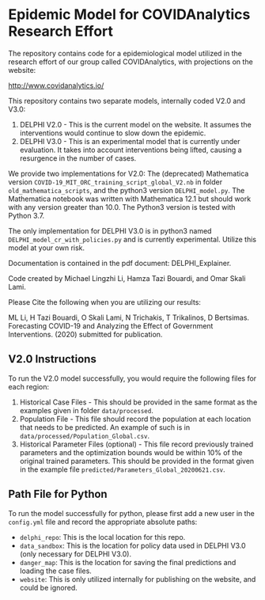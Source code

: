 # Epidemic Model for COVIDAnalytics Research Effort

The repository contains code for a epidemiological model utilized in the research effort of our group called COVIDAnalytics, with projections on the website:

http://www.covidanalytics.io/

This repository contains two separate models, internally coded V2.0 and V3.0:
1. DELPHI V2.0 - This is the current model on the website. It assumes the interventions would continue to slow down the epidemic. 
2. DELPHI V3.0 - This is an experimental model that is currently under evaluation. It takes into account interventions being lifted, causing a resurgence in the number of cases.

We provide two implementations for V2.0: The (deprecated) Mathematica version `COVID-19_MIT_ORC_training_script_global_V2.nb` in folder `old_mathematica_scripts`, and the python3 version `DELPHI_model.py`. The Mathematica notebook was written with Mathematica 12.1 but should work with any version greater than 10.0. The Python3 version is tested with Python 3.7. 

The only implementation for DELPHI V3.0 is in python3 named `DELPHI_model_cr_with_policies.py` and is currently experimental. Utilize this model at your own risk.

Documentation is contained in the pdf document: DELPHI_Explainer.

Code created by Michael Lingzhi Li, Hamza Tazi Bouardi, and Omar Skali Lami.

Please Cite the following when you are utilizing our results:

ML Li, H Tazi Bouardi, O Skali Lami, N Trichakis, T Trikalinos, D Bertsimas. Forecasting COVID-19 and Analyzing the Effect of Government Interventions. (2020) submitted for publication.

## V2.0 Instructions

To run the V2.0 model successfully, you would require the following files for each region:
1. Historical Case Files - This should be provided in the same format as the examples given in folder `data/processed`.
2. Population File - This file should record the population at each location that needs to be predicted. An example of such is in `data/processed/Population_Global.csv`.
3. Historical Parameter Files (optional) - This file record previously trained parameters and the optimization bounds would be within 10% of the original trained parameters. This should be provided in the format given in the example file `predicted/Parameters_Global_20200621.csv`.

## Path File for Python

To run the model successfully for python, please first add a new user in the `config.yml` file and record the appropriate absolute paths:

- `delphi_repo`: This is the local location for this repo. 
- `data_sandbox`: This is the location for policy data used in DELPHI V3.0 (only necessary for DELPHI V3.0).
- `danger_map`: This is the location for saving the final predictions and loading the case files. 
- `website`: This is only utilized internally for publishing on the website, and could be ignored.
